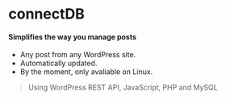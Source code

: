 # connectDB
#### Simplifies the way you manage posts

 - Any post from any WordPress site.
 - Automatically updated.
 - By the moment, only avaliable on Linux.

> Using WordPress REST API, JavaScript, PHP and MySQL

#



#



#
